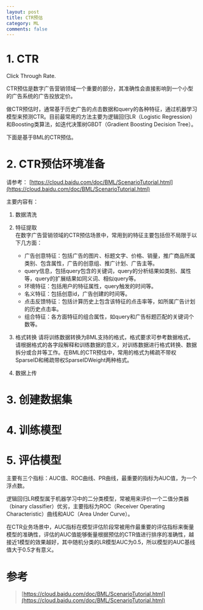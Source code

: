 ```yaml
---
layout: post
title: CTR预估
category: ML
comments: false
---
```


# 1. CTR

Click Through Rate.

CTR预估是数字广告营销领域一个重要的部分，其准确性会直接影响到一个小型的广告系统的广告投放定价。

做CTR预估时，通常基于历史广告的点击数据和query的各种特征，通过机器学习模型来预测CTR。目前最常用的方法主要为逻辑回归LR（Logistic Regression）和Boosting类算法，如迭代决策树GBDT（Gradient Boosting Decision Tree）。

下面是基于BML的CTR预估。

# 2. CTR预估环境准备

请参考：
[https://cloud.baidu.com/doc/BML/ScenarioTutorial.html](https://cloud.baidu.com/doc/BML/ScenarioTutorial.html)

主要内容有：

1. 数据清洗
2. 特征提取  
    在数字广告营销领域的CTR预估场景中，常用到的特征主要包括但不局限于以下几方面：

    + 广告创意特征：包括广告的图片、标题文字、价格、销量，推广商品所属类别、包含属性，广告的创意组、推广计划、广告主等。
    + query信息，包括query包含的关键词，query的分析结果如类别、属性等，query的扩展结果如同义词、相似query等。
    + 环境特征：包括用户的特征属性，query触发的时间等。
    + 名义特征：包括创意id，广告创建的时间等。
    + 点击反馈特征：包括计算历史上包含该特征的点击率等，如所属广告计划的历史点击率。
    + 组合特征：各方面特征的组合属性，如query和广告标题匹配的关键词个数等。

3. 格式转换
    请将训练数据转换为BML支持的格式，格式要求可参考数据格式，请根据格式的各字段解释和训练数据的意义，对训练数据进行格式转换、数据拆分或合并等工作。在BML的CTR预估中，常用的格式为稀疏不带权SparseID和稀疏带权SparseIDWeight两种格式。

4. 数据上传

# 3. 创建数据集
# 4. 训练模型
# 5. 评估模型
主要有三个指标：AUC值、ROC曲线、PR曲线，最重要的指标为AUC值，为一个浮点数。

逻辑回归LR模型属于机器学习中的二分类模型，常被用来评价一个二值分类器（binary classifier）优劣，主要指标为ROC（Receiver Operating Characteristic）曲线和AUC（Area Under Curve）。

在CTR业务场景中，AUC指标在模型评估阶段常被用作最重要的评估指标来衡量模型的准确性，评估的AUC值能够衡量根据预估的CTR值进行排序的准确性，越接近1模型的效果越好，其中随机分类的LR模型AUC为0.5，所以模型的AUC基线值大于0.5才有意义。

# 参考
> [https://cloud.baidu.com/doc/BML/ScenarioTutorial.html](https://cloud.baidu.com/doc/BML/ScenarioTutorial.html)

